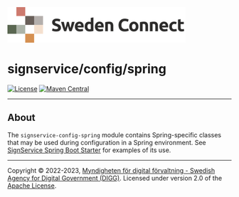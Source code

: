 ![Logo](../../docs/images/sweden-connect.png)


# signservice/config/spring

[![License](https://img.shields.io/badge/License-Apache%202.0-blue.svg)](https://opensource.org/licenses/Apache-2.0) [![Maven Central](https://maven-badges.herokuapp.com/maven-central/se.swedenconnect.signservice/signservice-config-spring/badge.svg)](https://maven-badges.herokuapp.com/maven-central/se.swedenconnect.signservice/signservice-config-spring)

-----

## About

The `signservice-config-spring` module contains Spring-specific classes that may be used during configuration in a Spring environment. See [SignService Spring Boot Starter](../../spring-boot-starter/) for examples of its use.


-----

Copyright &copy; 2022-2023, [Myndigheten för digital förvaltning - Swedish Agency for Digital Government (DIGG)](http://www.digg.se). Licensed under version 2.0 of the [Apache License](http://www.apache.org/licenses/LICENSE-2.0).
